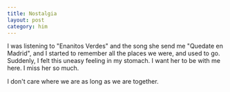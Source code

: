 ```yaml
---
title: Nostalgia
layout: post
category: him
---
```


I was listening to "Enanitos Verdes" and the song she send me "Quedate en Madrid", and I started to remember all the places we were, and used to go. Suddenly, I felt this uneasy feeling in my stomach. I want her to be with me here. I miss her so much.

I don't care where we are as long as we are together. 




